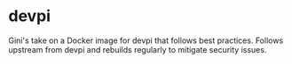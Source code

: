 # devpi
Gini's take on a Docker image for devpi that follows best practices. Follows upstream from devpi and rebuilds regularly to mitigate security issues.
